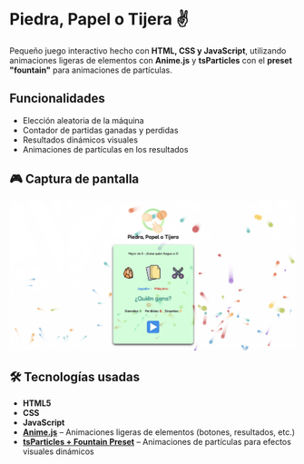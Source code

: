 #  Piedra, Papel o Tijera ✌

Pequeño juego interactivo hecho con **HTML, CSS y JavaScript**, utilizando animaciones ligeras de elementos con **Anime.js** y **tsParticles** con el **preset "fountain"** para animaciones de partículas.

## Funcionalidades

- Elección aleatoria de la máquina
- Contador de partidas ganadas y perdidas
- Resultados dinámicos visuales
- Animaciones de partículas en los resultados


## 🎮 Captura de pantalla

![Captura del juego](./public/screenshot.png)

## 🛠️ Tecnologías usadas

- **HTML5**
- **CSS**
- **JavaScript**
- **[Anime.js](https://animejs.com/)** – Animaciones ligeras de elementos (botones, resultados, etc.)
- **[tsParticles + Fountain Preset](https://github.com/tsparticles/preset-fountain)** – Animaciones de partículas para efectos visuales dinámicos
